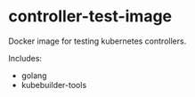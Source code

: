 # controller-test-image

Docker image for testing kubernetes controllers.

Includes:

* golang
* kubebuilder-tools
